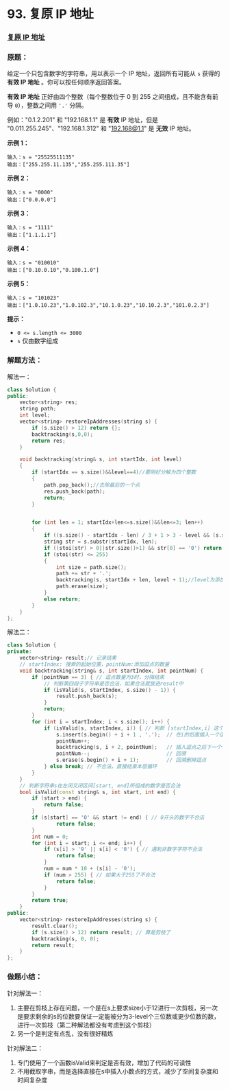 # 93. 复原 IP 地址

### [复原 IP 地址](https://leetcode-cn.com/problems/restore-ip-addresses/)

### 原题：

给定一个只包含数字的字符串，用以表示一个 IP 地址，返回所有可能从 `s` 获得的 **有效 IP 地址** 。你可以按任何顺序返回答案。

**有效 IP 地址** 正好由四个整数（每个整数位于 0 到 255 之间组成，且不能含有前导 `0`），整数之间用 `'.'` 分隔。

例如："0.1.2.201" 和 "192.168.1.1" 是 **有效** IP 地址，但是 "0.011.255.245"、"192.168.1.312" 和 "192.168@1.1" 是 **无效** IP 地址。

**示例 1：**

```
输入：s = "25525511135"
输出：["255.255.11.135","255.255.111.35"]
```

**示例 2：**

```
输入：s = "0000"
输出：["0.0.0.0"]
```

**示例 3：**

```
输入：s = "1111"
输出：["1.1.1.1"]
```

**示例 4：**

```
输入：s = "010010"
输出：["0.10.0.10","0.100.1.0"]
```

**示例 5：**

```
输入：s = "101023"
输出：["1.0.10.23","1.0.102.3","10.1.0.23","10.10.2.3","101.0.2.3"]
```

**提示：**

* `0 <= s.length <= 3000`
* `s` 仅由数字组成

### 解题方法：

解法一：

```cpp
class Solution {
public:
    vector<string> res;
    string path;
    int level;
    vector<string> restoreIpAddresses(string s) {
        if (s.size() > 12) return {};
        backtracking(s,0,0);
        return res;
    }

    void backtracking(string& s, int startIdx, int level)
    {
        if (startIdx == s.size()&&level==4)//要刚好分解为四个整数
        {
            path.pop_back();//去除最后的一个点
            res.push_back(path);
            return;
        }


        for (int len = 1; startIdx+len<=s.size()&&len<=3; len++) 
        {
            if ((s.size() - startIdx - len) / 3 + 1 > 3 - level && (s.size() - startIdx - len) % 3 != 0) continue;//剪枝，考虑剩余的长度一定能被分为3-level个三位数或更少位数的数
            string str = s.substr(startIdx, len);
            if ((stoi(str) > 0||str.size()>1) && str[0] == '0') return; //去除先导0和'00'的情况         
            if (stoi(str) <= 255)
            {
                int size = path.size();
                path += str + '.';
                backtracking(s, startIdx + len, level + 1);//level为添加的层数，层数最多为4，因为只能有4个整数
                path.erase(size);
            }
            else return;
        }
    }
};

```

解法二：

```cpp
class Solution {
private:
    vector<string> result;// 记录结果
    // startIndex: 搜索的起始位置，pointNum:添加逗点的数量
    void backtracking(string& s, int startIndex, int pointNum) {
        if (pointNum == 3) { // 逗点数量为3时，分隔结束
            // 判断第四段子字符串是否合法，如果合法就放进result中
            if (isValid(s, startIndex, s.size() - 1)) {
                result.push_back(s);
            }
            return;
        }
        for (int i = startIndex; i < s.size(); i++) {
            if (isValid(s, startIndex, i)) { // 判断 [startIndex,i] 这个区间的子串是否合法
                s.insert(s.begin() + i + 1 , '.');  // 在i的后面插入一个逗点
                pointNum++;
                backtracking(s, i + 2, pointNum);   // 插入逗点之后下一个子串的起始位置为i+2
                pointNum--;                         // 回溯
                s.erase(s.begin() + i + 1);         // 回溯删掉逗点
            } else break; // 不合法，直接结束本层循环
        }
    }
    // 判断字符串s在左闭又闭区间[start, end]所组成的数字是否合法
    bool isValid(const string& s, int start, int end) {
        if (start > end) {
            return false;
        }
        if (s[start] == '0' && start != end) { // 0开头的数字不合法
                return false;
        }
        int num = 0;
        for (int i = start; i <= end; i++) {
            if (s[i] > '9' || s[i] < '0') { // 遇到非数字字符不合法
                return false;
            }
            num = num * 10 + (s[i] - '0');
            if (num > 255) { // 如果大于255了不合法
                return false;
            }
        }
        return true;
    }
public:
    vector<string> restoreIpAddresses(string s) {
        result.clear();
        if (s.size() > 12) return result; // 算是剪枝了
        backtracking(s, 0, 0);
        return result;
    }
};
```

### 做题小结：

针对解法一：

1. 主要在剪枝上存在问题，一个是在s上要求size小于12进行一次剪枝，另一次是要求剩余的s的位数要保证一定能被分为3-level个三位数或更少位数的数，进行一次剪枝（第二种解法都没有考虑到这个剪枝）
2. 另一个是判定有点乱，没有很好精炼

针对解法二：

1. 专门使用了一个函数isValid来判定是否有效，增加了代码的可读性
2. 不用截取字串，而是选择直接在s中插入小数点的方式，减少了空间复杂度和时间复杂度





